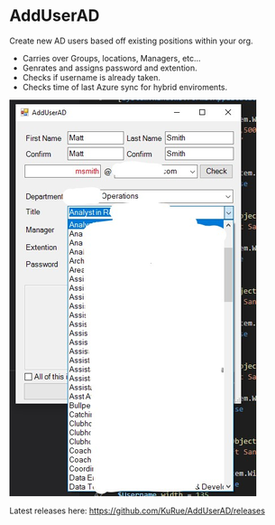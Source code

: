# AddUserAD

Create new AD users based off existing positions within your org.

* Carries over Groups, locations, Managers, etc... <br/>
* Genrates and assigns password and extention. <br/>
* Checks if username is already taken. <br/>
* Checks time of last Azure sync for hybrid enviroments. <br/>

![alt text](https://github.com/KuRue/AddUserAD/blob/master/Image.jpg?raw=true)

Latest releases here:
https://github.com/KuRue/AddUserAD/releases
